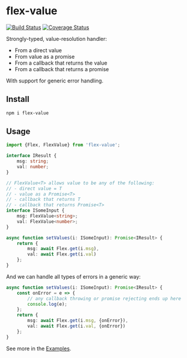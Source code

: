 # flex-value

[![Build Status](https://travis-ci.org/vitaly-t/flex-value.svg?branch=master)](https://travis-ci.org/vitaly-t/flex-value)
[![Coverage Status](https://coveralls.io/repos/vitaly-t/flex-value/badge.svg?branch=master)](https://coveralls.io/r/vitaly-t/flex-value?branch=master)

Strongly-typed, value-resolution handler:

* From a direct value
* From value as a promise
* From a callback that returns the value
* From a callback that returns a promise

With support for generic error handling.

## Install

```sh
npm i flex-value
```

## Usage

```ts
import {Flex, FlexValue} from 'flex-value';

interface IResult {
    msg: string;
    val: number;
}

// FlexValue<T> allows value to be any of the following:
// - direct value = T
// - value as a Promise<T>
// - callback that returns T
// - callback that returns Promise<T>
interface ISomeInput {
    msg: FlexValue<string>;
    val: FlexValue<number>;
}

async function setValues(i: ISomeInput): Promise<IResult> {
    return {
        msg: await Flex.get(i.msg),
        val: await Flex.get(i.val)
    };
}
```

And we can handle all types of errors in a generic way:

```ts
async function setValues(i: ISomeInput): Promise<IResult> {
    const onError = e => {
        // any callback throwing or promise rejecting ends up here
        console.log(e);
    };
    return {
        msg: await Flex.get(i.msg, {onError}),
        val: await Flex.get(i.val, {onError})
    };
}
```

See more in the [Examples].

[Examples]:https://github.com/vitaly-t/flex-value/wiki/Examples

